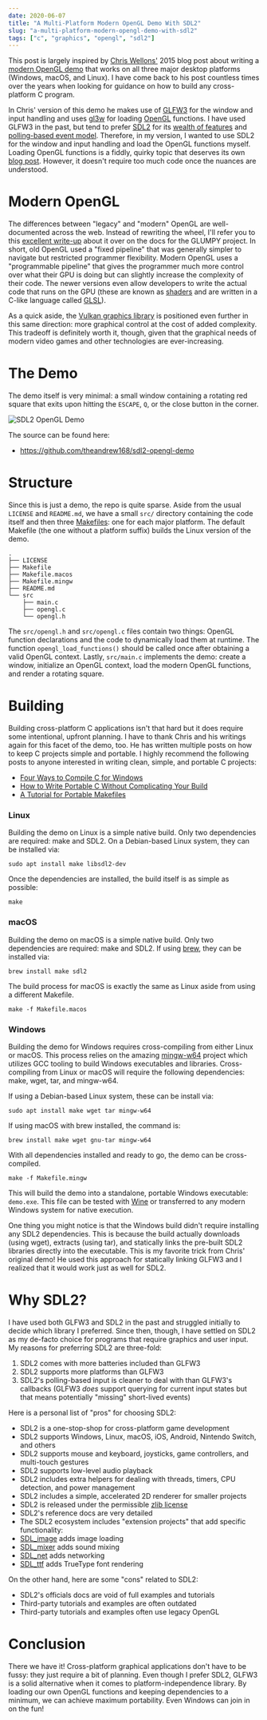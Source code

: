 ```yaml
---
date: 2020-06-07
title: "A Multi-Platform Modern OpenGL Demo With SDL2"
slug: "a-multi-platform-modern-opengl-demo-with-sdl2"
tags: ["c", "graphics", "opengl", "sdl2"]
---
```


This post is largely inspired by [Chris Wellons'](https://nullprogram.com/) 2015 blog post about writing a [modern OpenGL demo](https://nullprogram.com/blog/2015/06/06/) that works on all three major desktop platforms (Windows, macOS, and Linux).
I have come back to his post countless times over the years when looking for guidance on how to build any cross-platform C program.

In Chris' version of this demo he makes use of [GLFW3](https://www.glfw.org/) for the window and input handling and uses [gl3w](https://github.com/skaslev/gl3w) for loading [OpenGL](https://www.opengl.org/) functions.
I have used GLFW3 in the past, but tend to prefer [SDL2](https://www.libsdl.org/) for its [wealth of features](https://wiki.libsdl.org/Introduction) and [polling-based event model](https://wiki.libsdl.org/SDL_PollEvent).
Therefore, in my version, I wanted to use SDL2 for the window and input handling and load the OpenGL functions myself.
Loading OpenGL functions is a fiddly, quirky topic that deserves its own [blog post](/posts/loading-opengl-fuctions-for-fun-and-profit/).
However, it doesn't require too much code once the nuances are understood.

# Modern OpenGL

The differences between "legacy" and "modern" OpenGL are well-documented across the web.
Instead of rewriting the wheel, I'll refer you to this [excellent write-up](https://glumpy.github.io/modern-gl.html) about it over on the docs for the GLUMPY project.
In short, old OpenGL used a "fixed pipeline" that was generally simpler to navigate but restricted programmer flexibility.
Modern OpenGL uses a "programmable pipeline" that gives the programmer much more control over what their GPU is doing but can slightly increase the complexity of their code.
The newer versions even allow developers to write the actual code that runs on the GPU (these are known as [shaders](https://www.khronos.org/opengl/wiki/Shader) and are written in a C-like language called [GLSL](https://www.khronos.org/opengl/wiki/OpenGL_Shading_Language)).

As a quick aside, the [Vulkan graphics library](https://www.khronos.org/vulkan/) is positioned even further in this same direction: more graphical control at the cost of added complexity.
This tradeoff is definitely worth it, though, given that the graphical needs of modern video games and other technologies are ever-increasing.

# The Demo

The demo itself is very minimal: a small window containing a rotating red square that exits upon hitting the `ESCAPE`, `Q`, or the close button in the corner.

![SDL2 OpenGL Demo](/images/sdl2-opengl-demo.webp)

The source can be found here:

- https://github.com/theandrew168/sdl2-opengl-demo

# Structure

Since this is just a demo, the repo is quite sparse.
Aside from the usual `LICENSE` and `README.md`, we have a small `src/` directory containing the code itself and then three [Makefiles](https://pubs.opengroup.org/onlinepubs/009695399/utilities/make.html): one for each major platform.
The default Makefile (the one without a platform suffix) builds the Linux version of the demo.

```
.
├── LICENSE
├── Makefile
├── Makefile.macos
├── Makefile.mingw
├── README.md
└── src
    ├── main.c
    ├── opengl.c
    └── opengl.h
```

The `src/opengl.h` and `src/opengl.c` files contain two things: OpenGL function declarations and the code to dynamically load them at runtime.
The function `opengl_load_functions()` should be called once after obtaining a valid OpenGL context.
Lastly, `src/main.c` implements the demo: create a window, initialize an OpenGL context, load the modern OpenGL functions, and render a rotating square.

# Building

Building cross-platform C applications isn't that hard but it does require some intentional, upfront planning.
I have to thank Chris and his writings again for this facet of the demo, too.
He has written multiple posts on how to keep C projects simple and portable.
I highly recommend the following posts to anyone interested in writing clean, simple, and portable C projects:

- [Four Ways to Compile C for Windows](https://nullprogram.com/blog/2016/06/13/)
- [How to Write Portable C Without Complicating Your Build](https://nullprogram.com/blog/2017/03/30/)
- [A Tutorial for Portable Makefiles](https://nullprogram.com/blog/2017/08/20/)

### Linux

Building the demo on Linux is a simple native build.
Only two dependencies are required: make and SDL2.
On a Debian-based Linux system, they can be installed via:

```
sudo apt install make libsdl2-dev
```

Once the dependencies are installed, the build itself is as simple as possible:

```
make
```

### macOS

Building the demo on macOS is a simple native build.
Only two dependencies are required: make and SDL2.
If using [brew](https://formulae.brew.sh/), they can be installed via:

```
brew install make sdl2
```

The build process for macOS is exactly the same as Linux aside from using a different Makefile.

```
make -f Makefile.macos
```

### Windows

Building the demo for Windows requires cross-compiling from either Linux or macOS.
This process relies on the amazing [mingw-w64](http://mingw-w64.org/doku.php) project which utilizes GCC tooling to build Windows executables and libraries.
Cross-compiling from Linux or macOS will require the following dependencies: make, wget, tar, and mingw-w64.

If using a Debian-based Linux system, these can be install via:

```
sudo apt install make wget tar mingw-w64
```

If using macOS with brew installed, the command is:

```
brew install make wget gnu-tar mingw-w64
```

With all dependencies installed and ready to go, the demo can be cross-compiled.

```
make -f Makefile.mingw
```

This will build the demo into a standalone, portable Windows executable: `demo.exe`.
This file can be tested with [Wine](https://www.winehq.org/) or transferred to any modern Windows system for native execution.

One thing you might notice is that the Windows build didn't require installing any SDL2 dependencies.
This is because the build actually downloads (using wget), extracts (using tar), and statically links the pre-built SDL2 libraries directly into the executable.
This is my favorite trick from Chris' original demo!
He used this approach for statically linking GLFW3 and I realized that it would work just as well for SDL2.

# Why SDL2?

I have used both GLFW3 and SDL2 in the past and struggled initially to decide which library I preferred.
Since then, though, I have settled on SDL2 as my de-facto choice for programs that require graphics and user input.
My reasons for preferring SDL2 are three-fold:

1. SDL2 comes with more batteries included than GLFW3
2. SDL2 supports more platforms than GLFW3
3. SDL2's polling-based input is cleaner to deal with than GLFW3's callbacks (GLFW3 _does_ support querying for current input states but that means potentially "missing" short-lived events)

Here is a personal list of "pros" for choosing SDL2:

- SDL2 is a one-stop-shop for cross-platform game development
- SDL2 supports Windows, Linux, macOS, iOS, Android, Nintendo Switch, and others
- SDL2 supports mouse and keyboard, joysticks, game controllers, and multi-touch gestures
- SDL2 supports low-level audio playback
- SDL2 includes extra helpers for dealing with threads, timers, CPU detection, and power management
- SDL2 includes a simple, accelerated 2D renderer for smaller projects
- SDL2 is released under the permissible [zlib license](https://opensource.org/licenses/Zlib)
- SDL2's reference docs are very detailed
- The SDL2 ecosystem includes "extension projects" that add specific functionality:
- [SDL_image](https://www.libsdl.org/projects/SDL_image/) adds image loading
- [SDL_mixer](https://www.libsdl.org/projects/SDL_mixer/) adds sound mixing
- [SDL_net](https://www.libsdl.org/projects/SDL_net/) adds networking
- [SDL_ttf](https://www.libsdl.org/projects/SDL_ttf/) adds TrueType font rendering

On the other hand, here are some "cons" related to SDL2:

- SDL2's officials docs are void of full examples and tutorials
- Third-party tutorials and examples are often outdated
- Third-party tutorials and examples often use legacy OpenGL

# Conclusion

There we have it!
Cross-platform graphical applications don't have to be fussy: they just require a bit of planning.
Even though I prefer SDL2, GLFW3 is a solid alternative when it comes to platform-independence library.
By loading our own OpenGL functions and keeping dependencies to a minimum, we can achieve maximum portability.
Even Windows can join in on the fun!
